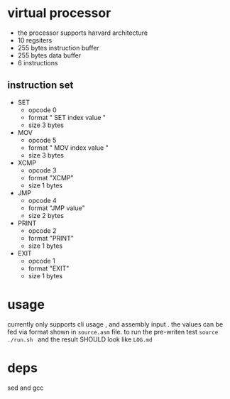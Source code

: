 # virtual processor

* the processor supports harvard architecture
* 10 regsiters 
* 255 bytes instruction buffer
* 255 bytes data buffer
* 6 instructions 


## instruction set 

* SET 
	* opcode  0
	* format  " SET index value "
	* size    3 bytes
* MOV
	* opcode  5
	* format  " MOV index value "
	* size    3 bytes 
* XCMP
	* opcode  3
	* format  "XCMP"
	* size    1 bytes 
* JMP
	* opcode  4
	* format  "JMP value"
	* size    2 bytes 
* PRINT
	* opcode  2
	* format  "PRINT"
	* size    1 bytes 
* EXIT
	* opcode  1
	* format  "EXIT"
	* size    1 bytes 

# usage 

currently only supports cli usage , and assembly input . the values can be fed via format shown in ```source.asm``` file. 
to run the pre-writen test 
	```
	source ./run.sh 
	```
and the result SHOULD look like ```LOG.md```

# deps 
sed and gcc 
